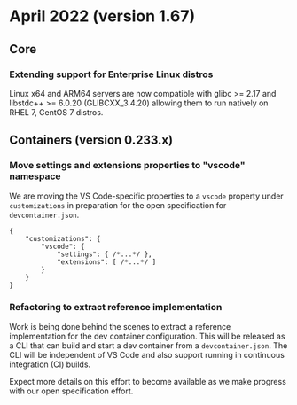 # April 2022 (version 1.67)

## Core

### Extending support for Enterprise Linux distros

Linux x64 and ARM64 servers are now compatible with glibc >= 2.17 and libstdc++ >= 6.0.20 (GLIBCXX_3.4.20) allowing them to run natively on RHEL 7, CentOS 7 distros.

## Containers (version 0.233.x)

### Move settings and extensions properties to "vscode" namespace

We are moving the VS Code-specific properties to a `vscode` property under `customizations` in preparation for the open specification for `devcontainer.json`.

```jsonc
{
    "customizations": {
        "vscode": {
            "settings": { /*...*/ },
            "extensions": [ /*...*/ ]
        }
    }
}
```

### Refactoring to extract reference implementation

Work is being done behind the scenes to extract a reference implementation for the dev container configuration. This will be released as a CLI that can build and start a dev container from a `devcontainer.json`. The CLI will be independent of VS Code and also support running in continuous integration (CI) builds.

Expect more details on this effort to become available as we make progress with our open specification effort.
